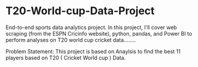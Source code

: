 # T20-World-cup-Data-Project
End-to-end sports data analytics project. In this project, I'll cover web scraping (from the ESPN Cricinfo website), python, pandas, and Power BI to perform analyses on T20 world cup cricket data........


Problem Statement: This project is based on Anaylsis to find the best 11 players based on T20 ( Cricket World cup ) Data.

